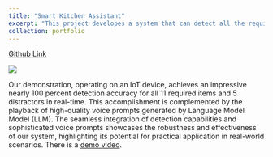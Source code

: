 ```yaml
---
title: "Smart Kitchen Assistant"
excerpt: "This project developes a system that can detect all the required items for making oatmeal, as well as a subset of the potential distractors."
collection: portfolio
---
```


[Github Link](https://github.com/salamczyk/Smart-Kitchen)

![](/images/required.png)

Our demonstration, operating on an IoT device, achieves an impressive nearly 100 percent detection accuracy for all 11 required items and 5 distractors in real-time. This accomplishment is complemented by the playback of high-quality voice prompts generated by Language Model Model (LLM). The seamless integration of detection capabilities and sophisticated voice prompts showcases the robustness and effectiveness of our system, highlighting its potential for practical application in real-world scenarios. There is a [demo video](https://drive.google.com/file/d/1aykLnRcrABxYUrV20N9WsVBGN4f_OEQX/view).

